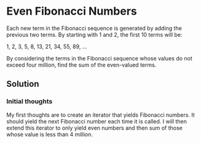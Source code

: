 # Even Fibonacci Numbers

Each new term in the Fibonacci sequence is generated by adding the previous two terms. By starting with 1 and 2, the first 10 terms will be:

1, 2, 3, 5, 8, 13, 21, 34, 55, 89, ...

By considering the terms in the Fibonacci sequence whose values do not exceed four million, find the sum of the even-valued terms.

## Solution

### Initial thoughts

My first thoughts are to create an iterator that yields Fibonacci numbers. It should yield the next Fibonacci number each time it is called.
I will then extend this iterator to only yield even numbers and then sum of those whose value is less than 4 million.

